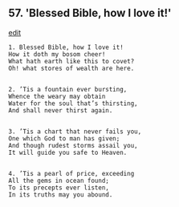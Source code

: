 
## 57.  'Blessed Bible, how I love it!'
[edit](https://docs.google.com/document/d/1VoTkJoJpo1ZxoQCjY_1vI90g1t6ShBw1/edit?mode=html)



    1. Blessed Bible, how I love it!
    How it doth my bosom cheer!
    What hath earth like this to covet?
    Oh! what stores of wealth are here.


    2. ’Tis a fountain ever bursting,
    Whence the weary may obtain
    Water for the soul that’s thirsting,
    And shall never thirst again.


    3. ’Tis a chart that never fails you,
    One which God to man has given;
    And though rudest storms assail you,
    It will guide you safe to Heaven.


    4. ’Tis a pearl of price, exceeding
    All the gems in ocean found;
    To its precepts ever listen,
    In its truths may you abound.
